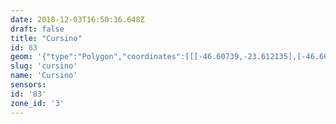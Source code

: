 ```yaml
---
date: 2018-12-03T16:50:36.648Z
draft: false
title: "Cursino"
id: 83
geom: '{"type":"Polygon","coordinates":[[[-46.60739,-23.612135],[-46.608135,-23.611641],[-46.608466,-23.61122],[-46.608547,-23.610934],[-46.608487,-23.609967],[-46.608553,-23.609746],[-46.608663,-23.609636],[-46.610127,-23.609148],[-46.611311,-23.60906],[-46.611979,-23.609184],[-46.612415,-23.609134],[-46.612731,-23.608985],[-46.613771,-23.608218],[-46.614028,-23.607551],[-46.614602,-23.603832],[-46.614993,-23.601742],[-46.616138,-23.59906],[-46.6161,-23.598866],[-46.615804,-23.598435],[-46.61572,-23.5981],[-46.615766,-23.59766],[-46.615935,-23.597094],[-46.616283,-23.596523],[-46.616897,-23.59615],[-46.616962,-23.595724],[-46.617096,-23.595522],[-46.617359,-23.595437],[-46.617908,-23.595488],[-46.618222,-23.595381],[-46.618727,-23.595077],[-46.619697,-23.594281],[-46.619853,-23.594104],[-46.619943,-23.593833],[-46.6198,-23.592966],[-46.619852,-23.592735],[-46.619995,-23.592556],[-46.620374,-23.592585],[-46.620446,-23.592541],[-46.620781,-23.594108],[-46.621093,-23.595105],[-46.62373,-23.600099],[-46.624557,-23.601804],[-46.626915,-23.6073],[-46.627558,-23.608666],[-46.627862,-23.609564],[-46.62794,-23.610262],[-46.627866,-23.610974],[-46.626959,-23.613704],[-46.626821,-23.614445],[-46.626801,-23.615262],[-46.627635,-23.619098],[-46.627732,-23.621432],[-46.62786,-23.622472],[-46.629215,-23.627064],[-46.62958,-23.628894],[-46.629736,-23.630238],[-46.63022,-23.638792],[-46.629857,-23.638582],[-46.629443,-23.638555],[-46.629203,-23.638669],[-46.628308,-23.638855],[-46.627398,-23.638447],[-46.627467,-23.639171],[-46.627462,-23.641056],[-46.626871,-23.642359],[-46.626785,-23.643294],[-46.62626,-23.644564],[-46.626144,-23.645271],[-46.625015,-23.646784],[-46.62472,-23.647435],[-46.624716,-23.648655],[-46.625097,-23.648555],[-46.62553,-23.649247],[-46.625551,-23.649657],[-46.62574,-23.649957],[-46.626297,-23.649823],[-46.626286,-23.649681],[-46.626606,-23.649617],[-46.62657,-23.649499],[-46.62832,-23.649432],[-46.628475,-23.649396],[-46.628791,-23.649162],[-46.6304,-23.649149],[-46.630467,-23.650425],[-46.63056,-23.651049],[-46.630689,-23.65122],[-46.630811,-23.652699],[-46.630926,-23.653187],[-46.63109,-23.653486],[-46.631389,-23.653553],[-46.633804,-23.652909],[-46.633882,-23.653767],[-46.633837,-23.654857],[-46.633295,-23.660001],[-46.633036,-23.659919],[-46.632827,-23.660077],[-46.632684,-23.660929],[-46.632498,-23.661008],[-46.632257,-23.661228],[-46.631588,-23.662009],[-46.631021,-23.662793],[-46.630344,-23.66403],[-46.629933,-23.664484],[-46.629662,-23.665205],[-46.629739,-23.665454],[-46.630857,-23.665913],[-46.631441,-23.666439],[-46.631688,-23.666833],[-46.631934,-23.667089],[-46.632348,-23.667339],[-46.632175,-23.668444],[-46.631677,-23.670215],[-46.631055,-23.671543],[-46.630547,-23.672334],[-46.630415,-23.672434],[-46.630257,-23.672122],[-46.629821,-23.671652],[-46.629547,-23.671503],[-46.628918,-23.671301],[-46.628656,-23.67109],[-46.62842,-23.670767],[-46.62833,-23.670296],[-46.62812,-23.669799],[-46.627017,-23.668511],[-46.626994,-23.667666],[-46.626883,-23.667336],[-46.626726,-23.665919],[-46.626843,-23.665476],[-46.626767,-23.663895],[-46.626833,-23.663302],[-46.626526,-23.661835],[-46.626538,-23.661406],[-46.623496,-23.661441],[-46.622842,-23.661877],[-46.622131,-23.661913],[-46.621841,-23.661163],[-46.621779,-23.661177],[-46.621766,-23.661012],[-46.621696,-23.66101],[-46.621699,-23.660955],[-46.62179,-23.660928],[-46.621657,-23.660857],[-46.621701,-23.660742],[-46.621658,-23.660526],[-46.621718,-23.660518],[-46.621294,-23.65969],[-46.621025,-23.659576],[-46.620996,-23.659659],[-46.620562,-23.65947],[-46.620162,-23.658833],[-46.619959,-23.658668],[-46.618846,-23.658189],[-46.61816,-23.657764],[-46.617086,-23.657595],[-46.616699,-23.657919],[-46.616462,-23.658022],[-46.615694,-23.657682],[-46.613794,-23.654818],[-46.613855,-23.65401],[-46.614483,-23.652],[-46.614524,-23.651477],[-46.614439,-23.651165],[-46.614039,-23.650304],[-46.613481,-23.648557],[-46.613587,-23.647684],[-46.613892,-23.646658],[-46.613883,-23.646393],[-46.613675,-23.64577],[-46.613133,-23.644862],[-46.612622,-23.643814],[-46.612523,-23.643074],[-46.612632,-23.642684],[-46.613065,-23.6422],[-46.613284,-23.641779],[-46.613701,-23.641318],[-46.61388,-23.640693],[-46.613884,-23.640482],[-46.613759,-23.640137],[-46.612369,-23.639882],[-46.611807,-23.639726],[-46.611717,-23.639611],[-46.61151,-23.638877],[-46.611287,-23.638468],[-46.611166,-23.63806],[-46.611167,-23.637552],[-46.610895,-23.636193],[-46.610676,-23.636006],[-46.610344,-23.635865],[-46.610121,-23.635265],[-46.609619,-23.634533],[-46.609342,-23.634259],[-46.609269,-23.634034],[-46.609105,-23.633845],[-46.609138,-23.633541],[-46.609003,-23.633049],[-46.609056,-23.632069],[-46.609497,-23.630542],[-46.610256,-23.628599],[-46.610347,-23.627834],[-46.610558,-23.627446],[-46.610518,-23.626874],[-46.610713,-23.626565],[-46.610794,-23.626141],[-46.611087,-23.625926],[-46.611178,-23.625771],[-46.611111,-23.625325],[-46.611142,-23.625144],[-46.611183,-23.625101],[-46.611663,-23.625161],[-46.611798,-23.624663],[-46.612041,-23.62277],[-46.61213,-23.622763],[-46.61227,-23.622857],[-46.611397,-23.621282],[-46.608688,-23.615501],[-46.60739,-23.612135]]]}'
slug: 'cursino'
name: 'Cursino'
sensors:
id: '83'
zone_id: '3'
---
```

		